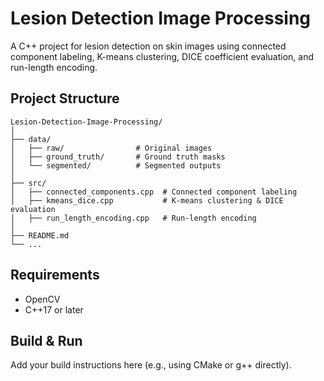 # Lesion Detection Image Processing

A C++ project for lesion detection on skin images using connected component labeling, K-means clustering, DICE coefficient evaluation, and run-length encoding.

## Project Structure

```
Lesion-Detection-Image-Processing/
│
├── data/
│   ├── raw/                # Original images
│   ├── ground_truth/       # Ground truth masks
│   └── segmented/          # Segmented outputs
│
├── src/
│   ├── connected_components.cpp  # Connected component labeling
│   ├── kmeans_dice.cpp           # K-means clustering & DICE evaluation
│   ├── run_length_encoding.cpp   # Run-length encoding
│
├── README.md
└── ...
```

## Requirements
- OpenCV
- C++17 or later

## Build & Run
Add your build instructions here (e.g., using CMake or g++ directly).
